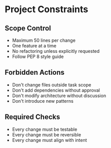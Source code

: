 # Project Constraints

## Scope Control
- Maximum 50 lines per change
- One feature at a time
- No refactoring unless explicitly requested
- Follow PEP 8 style guide

## Forbidden Actions
- Don't change files outside task scope
- Don't add dependencies without approval
- Don't modify architecture without discussion
- Don't introduce new patterns

## Required Checks
- Every change must be testable
- Every change must be reversible
- Every change must align with intent
